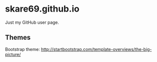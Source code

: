 # skare69.github.io
Just my GitHub user page.

## Themes
Bootstrap theme: http://startbootstrap.com/template-overviews/the-big-picture/
